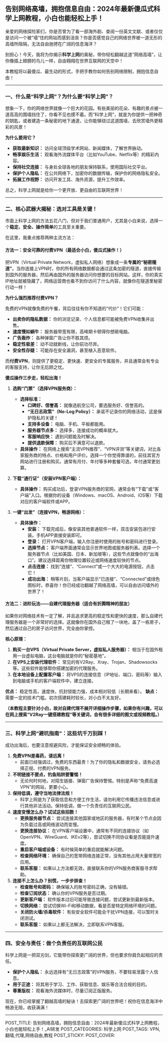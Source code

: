 ## 告别网络高墙，拥抱信息自由：2024年最新傻瓜式科学上网教程，小白也能轻松上手！

亲爱的网络探险家们，你是否曾为了看一部海外剧、查阅一份英文文献、或者仅仅是访问一个被“墙”住的网站而感到沮丧？你是否感觉自己的网络世界被一道无形的高墙所阻隔，无法自由驰骋在广阔的信息海洋？

别担心！今天，我将为你揭示**科学上网**的奥秘，带你轻松翻越这道“网络高墙”，让你像插上翅膀的鸟儿一样，自由翱翔在世界互联网的天空中！

本教程将以最傻瓜、最生动的形式，手把手教你如何告别网络限制，拥抱信息自由！

---

### 一、什么是“科学上网”？为什么要“科学上网”？

想象一下，你的网络世界就像一个巨大的花园。有些美丽的花朵、有趣的景点被一道高高的围墙挡住了，你看不见也摸不着。而“科学上网”，就是为你提供一把神奇的钥匙，或者建造一条秘密的地下通道，让你能够绕过这道围墙，去欣赏墙外更精彩的风景！

**为什么要用它？**

*   **获取最新知识：** 访问全球顶级学术网站、新闻媒体，了解世界脉动。
*   **畅享娱乐生活：** 观看海外流媒体平台（比如YouTube、Netflix等）的精彩内容。
*   **保持社交连接：** 与身处全球各地的朋友保持联系，使用国际社交平台。
*   **保护个人隐私：** 在公共网络下，加密你的数据传输，保护你的网络隐私安全。
*   **拓展工作视野：** 访问开发工具、海外资源，提升工作效率。

总之，科学上网就是给你一个更开放、更自由的互联网世界！

---

### 二、核心武器大揭秘：选对工具是关键！

市面上科学上网的方法五花八门，但对于我们普通用户，尤其是小白来说，选择一个**稳定、安全、操作简单**的工具至关重要。

在这里，我重点推荐两种主流方法：

#### **方法一：安全可靠的付费VPN（最适合小白，傻瓜式操作！）**

把VPN（Virtual Private Network，虚拟私人网络）想象成一条**专属的“秘密隧道”**。当你连接上VPN时，你的所有网络数据都会通过这条加密的隧道，直接传输到国外的服务器，然后再由国外的服务器访问你想要的目标网站。这样，你的真实IP地址就被隐藏了，网络运营商也看不到你访问了什么内容，就像你在隧道里秘密行动一样！

**为什么强烈推荐付费VPN？**

免费的VPN就像免费的午餐，背后往往有你不知道的“代价”！它们可能：
*   **出卖你的隐私数据：** 你的浏览记录、个人信息都可能被免费VPN收集并出售。
*   **速度慢如蜗牛：** 服务器带宽有限，高峰期卡顿得你想砸电脑。
*   **广告轰炸：** 各种弹窗广告让你不胜其烦。
*   **稳定性极差：** 动不动就断线，让你前功尽弃。
*   **安全性存疑：** 可能存在安全漏洞，甚至植入恶意软件。

而**付费VPN**，则提供了更稳定、更快速、更安全的专属服务，并且通常会有专业的客服支持，让你无后顾之忧。

**傻瓜操作三步走，轻松出海！**

1.  **选购“门票”（选择VPN服务商）：**
    *   **选择标准：**
        *   **口碑好、信誉高：** 就像选航空公司，要选服务好、信誉高的。
        *   **“无日志政策”（No-Log Policy）：** 承诺不记录你的网络活动，这是保护隐私的关键！
        *   **支持多设备：** 电脑、手机、平板都能用。
        *   **服务器节点多：** 选择多，连接成功的概率就大。
        *   **客服响应快：** 遇到问题能及时解决。
        *   **提供退款保障：** 购买后不满意可以退款。
    *   **具体操作：** 在网络上搜索“主流VPN推荐”、“VPN评测”等关键词，对比各家服务商的特点、价格和用户评价。选择一个你觉得靠谱的，前往其官方网站进行注册和购买。通常有月付、年付等多种套餐可选，年付通常更划算。

2.  **下载“通行证”（安装VPN客户端）：**
    *   **具体操作：** 购买成功后，登录VPN服务商的官网，通常会有“下载”或“客户端”入口。根据你的设备（Windows、macOS、Android、iOS等）下载对应的客户端软件或APP。

3.  **一键“出发”（连接VPN，畅游网络）：**
    *   **具体操作：**
        *   **安装：** 下载完成后，像安装其他普通软件一样，双击安装包进行安装。手机APP直接安装即可。
        *   **登录：** 打开VPN客户端，输入你注册时使用的账号和密码进行登录。
        *   **选择节点：** 客户端界面通常会显示世界地图或服务器列表。选择一个服务器节点（比如美国、日本、新加坡等），这些节点就像你的“出海口”。建议选择距离你物理位置较近或网络速度较快的节点。
        *   **点击连接：** 找到“连接”、“Connect”或一个大大的电源按钮，点击它！
        *   **成功出海：** 稍等片刻，当客户端显示“已连接”、“Connected”或绿色图标时，恭喜你！你已经成功翻越了网络高墙，可以自由访问墙外的世界了！

#### **方法二：进阶玩法——自建代理服务器（适合有折腾精神的朋友）**

如果你对网络技术有一定了解，并且追求更高的稳定性和更快的速度，那么自建代理服务器是一个非常好的选择。这就像你在国外自己租了一块地，盖了一栋房子，然后通过自己的房子访问世界，完全由你掌控。

**核心原理：**
1.  **购买一台VPS（Virtual Private Server，虚拟私人服务器）：** 相当于在国外租用一台虚拟电脑，这台电脑就是你的“秘密基地”。
2.  **在VPS上安装代理软件：** 常见的有V2Ray、Xray、Trojan、Shadowsocks等。这些软件能够帮你搭建加密的代理服务。
3.  **在本地设备上配置客户端：** 将VPS的连接信息（IP地址、端口、密码等）输入到电脑或手机的客户端软件中，建立连接。

**优点：** 稳定性高，速度快，抗封锁能力强，成本相对较低（长期来看）。
**缺点：** 需要一定的技术门槛，初次搭建耗时较长，对小白不太友好。

**（本教程主要针对小白，故对自建代理不展开详细操作步骤，如果你有兴趣，可以在网上搜索“V2Ray一键搭建教程”等关键词，会有很多详细的图文或视频教程。）**

---

### 三、科学上网“避坑指南”：这些坑千万别踩！

成功出海后，也要注意规避风险，才能保证安全顺畅的体验。

1.  **免费VPN是毒药，请远离！**
    *   前面已经强调过，免费的东西最贵！为了你的隐私和数据安全，请务必选择正规、付费的VPN服务。
2.  **不明链接不要点，钓鱼陷阱要警惕！**
    *   无论何时何地，对陌生链接、弹窗广告保持警惕。特别是声称“免费高速VPN”的网站，更要小心。
3.  **保持低调，遵守当地法律法规！**
    *   科学上网是为了获取信息和方便工作生活，请勿利用它传播违法信息或进行其他非法活动。保持低调，做一个负责任的互联网公民。
4.  **速度变慢怎么办？试试这些招数！**
    *   **更换服务器节点：** 尝试连接其他国家或地区的服务器，有时某个节点会因为负载过高或网络波动而变慢。
    *   **更换连接协议：** 在VPN客户端设置中，通常有不同的连接协议（如OpenVPN、WireGuard、IKEv2等），尝试切换不同协议看是否能提升速度。
    *   **重启客户端或设备：** 有时候简单的重启就能解决问题。
    *   **检查网络环境：** 确保自己的宽带网络连接正常，没有其他占用大量带宽的应用。
    *   **联系客服：** 如果以上方法都无效，直接联系你的VPN服务商客服寻求帮助。
5.  **连接不上怎么办？别慌，一步步排查！**
    *   **检查账号和密码：** 确保输入的账号密码正确，没有输错。
    *   **检查订阅状态：** 确认你的VPN服务是否过期。
    *   **更新客户端：** 软件版本过旧可能导致连接问题，尝试更新到最新版本。
    *   **切换网络：** 尝试切换Wi-Fi和移动数据，看是否是特定网络环境的问题。
    *   **关闭防火墙/杀毒软件：** 有些安全软件可能会干扰VPN连接，可以暂时关闭测试。
    *   **联系客服：** 如果以上都无法解决，立即联系VPN客服。

---

### 四、安全与责任：做个负责任的互联网公民

科学上网是一把双刃剑，它能带你探索更广阔的世界，但也要求你肩负起相应的责任。

*   **保护个人隐私：** 永远选择有“无日志政策”的VPN服务，不要轻易泄露个人信息。
*   **用于正途：** 将其用于学习、工作、获取信息、娱乐等合法合规的目的。
*   **尊重版权：** 观看海外流媒体时，尽量订阅正版服务。

现在，你已经掌握了翻越高墙的秘诀！去探索更广阔的世界吧！祝你在信息海洋中畅游无阻，收获满满！

---
POST_TITLE: 告别网络高墙，拥抱信息自由：2024年最新傻瓜式科学上网教程，小白也能轻松上手！_AI转发
POST_CATEGORIES: 科学上网
POST_TAGS: VPN,翻墙,代理,网络自由,教程
POST_STICKY: 
POST_COVER:

